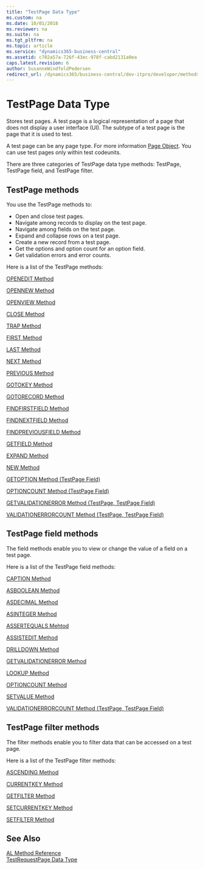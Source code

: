 ```yaml
---
title: "TestPage Data Type"
ms.custom: na
ms.date: 10/01/2018
ms.reviewer: na
ms.suite: na
ms.tgt_pltfrm: na
ms.topic: article
ms.service: "dynamics365-business-central"
ms.assetid: c702a57a-726f-43ec-978f-cabd2131a0ea
caps.latest.revision: 6
author: SusanneWindfeldPedersen
redirect_url: /dynamics365/business-central/dev-itpro/developer/methods-auto/library
---
```

# TestPage Data Type
Stores test pages. A test page is a logical representation of a page that does not display a user interface (UI). The subtype of a test page is the page that it is used to test.  
  
A test page can be any page type. For more information [Page Object](../devenv-page-object.md). You can use test pages only within test codeunits.

There are three categories of TestPage data type methods: TestPage, TestPage field, and TestPage filter.
  
## TestPage methods
You use the TestPage methods to:
-   Open and close test pages.
-   Navigate among records to display on the test page.
-   Navigate among fields on the test page.
-   Expand and collapse rows on a test page.
-   Create a new record from a test page.
-   Get the options and option count for an option field.
-   Get validation errors and error counts.

Here is a list of the TestPage methods:

[OPENEDIT Method](../methods/devenv-openedit-method-testpage.md)

[OPENNEW Method](../methods/devenv-opennew-method-testpage.md)

[OPENVIEW Method](../methods/devenv-openview-method-testpage.md)

[CLOSE Method](../methods/devenv-close-method-testpage.md)

[TRAP Method](../methods/devenv-trap-method-testpage.md)

[FIRST Method](../methods/devenv-first-method-testpage.md)

[LAST Method](../methods/devenv-last-method-testpage.md)

[NEXT Method](../methods/devenv-next-method-testpage.md)

[PREVIOUS Method](../methods/devenv-previous-method-testpage.md)

[GOTOKEY Method](../methods/devenv-gotokey-method-testpage.md)

[GOTORECORD Method](../methods/devenv-gotorecord-method-testpage.md)

[FINDFIRSTFIELD Method](../methods/devenv-findfirstfield-method-testpage.md)

[FINDNEXTFIELD Method](../methods/devenv-findnextfield-method-testpage.md)

[FINDPREVIOUSFIELD Method](../methods/devenv-findpreviousfield-method-testpage.md)

[GETFIELD Method](../methods/devenv-getfield-method-testpage.md) 

[EXPAND Method](../methods/devenv-expand-method-testpage.md)

[NEW Method](../methods/devenv-new-method-testpage.md)

[GETOPTION Method (TestPage Field)](../methods/devenv-getoption-method-testpage-field.md)

[OPTIONCOUNT Method (TestPage Field)](../methods/devenv-optioncount-method-testpage-field.md)

[GETVALIDATIONERROR Method (TestPage, TestPage Field)](../methods/devenv-getvalidationerror-method-testpage-testpage-field.md)

[VALIDATIONERRORCOUNT Method (TestPage, TestPage Field)](../methods/devenv-validationerrorcount-method-testpage-testpage-field.md)

## TestPage field methods
The field methods enable you to view or change the value of a field on a test page.

Here is a list of the TestPage field methods:

[CAPTION Method](../methods/devenv-caption-method-fieldref-testpage-field.md)

[ASBOOLEAN Method](../methods/devenv-asboolean-method-testpage-field.md)

[ASDECIMAL Method](../methods/devenv-asdecimal-method-testpage-field.md)

[ASINTEGER Method](../methods/devenv-asinteger-method-testpage-field.md)

[ASSERTEQUALS Mehtod](../methods/devenv-assertequals-method-testpage-field.md)

[ASSISTEDIT Method](../methods/devenv-assistedit-method-testpage-field.md)

[DRILLDOWN Method](../methods/devenv-drilldown-method-testpage-field.md)

[GETVALIDATIONERROR Method](../methods/devenv-getvalidationerror-method-testpage-testpage-field.md)

[LOOKUP Method](../methods/devenv-lookup-method-testpage-field.md)

[OPTIONCOUNT Method](../methods/devenv-optioncount-method-testpage-field.md)

[SETVALUE Method](../methods/devenv-setvalue-method-testpage-field.md)

[VALIDATIONERRORCOUNT Method \(TestPage, TestPage Field\)](../methods/devenv-validationerrorcount-method-testpage-testpage-field.md)

## TestPage filter methods
The filter methods enable you to filter data that can be accessed on a test page.

Here is a list of the TestPage filter methods:

[ASCENDING Method](../methods/devenv-ascending-method-testpage-filter.md)

[CURRENTKEY Method](../methods/devenv-currentkey-method-testpage-filter.md)

[GETFILTER Method](../methods/devenv-getfilter-method-testpage-filter.md)

[SETCURRENTKEY Method](../methods/devenv-setcurrentkey-method-testpage-filter.md)

[SETFILTER Method](../methods/devenv-setfilter-method-testpage-filter.md)

## See Also
[AL Method Reference](../methods/devenv-al-method-reference.md)  
[TestRequestPage Data Type](devenv-testrequestpage-data-type.md)  